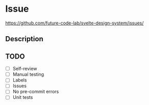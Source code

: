 # Issue

https://github.com/future-code-lab/svelte-design-system/issues/

## Description

## TODO

- [ ] Self-review
- [ ] Manual testing
- [ ] Labels
- [ ] Issues
- [ ] No pre-commit errors
- [ ] Unit tests
